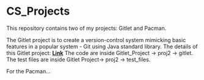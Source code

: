 # CS_Projects
This repository contains two of my projects: Gitlet and Pacman. 

The Gitlet project is to create a version-control system mimicking basic features in a popular system - Git using Java standard library.
The details of this Gitlet project: [**Link**](https://cs61bl.org/su22/projects/gitlet/)
The code are inside Gitlet_Project -> proj2 -> gitlet. The test files are inside Gitlet Project-> proj2 -> test_files.  

For the Pacman...
